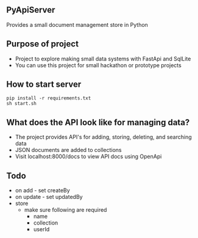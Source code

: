 ## PyApiServer

Provides a small document management store in Python

## Purpose of project
- Project to explore making small data systems with FastApi and SqlLite
- You can use this project for small hackathon or prototype projects

## How to start server

```
pip install -r requirements.txt
sh start.sh
```
## What does the API look like for managing data?
- The project provides API's for adding, storing, deleting, and searching data
- JSON documents are added to collections
- Visit localhost:8000/docs to view API docs using OpenApi

## Todo
- on add - set createBy
- on update - set updatedBy 
- store
    - make sure following are required
        - name
        - collection
        - userId



